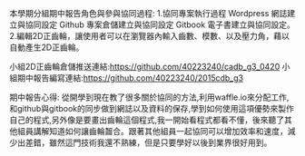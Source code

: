 本學期分組期中報告角色與參與協同過程:
1.協同專案執行過程
Wordpress 網誌建立與協同設定
Github 專案倉儲建立與協同設定
Gitbook 電子書建立與協同設定。
2.編輯2D正齒輪，讓使用者可以在瀏覽器內輸入齒數、模數、以及壓力角，藉以自動產生2D正齒輪。

小組2D正齒輪倉儲推送連結:https://github.com/40223240/cadb_g3_0420
小組期中報告編寫連結:https://github.com/40223240/2015cdb_g3


期中報告心得:
從開學到現在教了很多關於協同的方法,利用waffle.io來分配工作,和github與gitbook的同步做到網誌以及資料的保存,學到如何使用這項優勢來製作自己的程式,另外像是要畫出齒輪這個程式,我一開始看程式都看不懂，後來聽了其他組員講解知道如何讓齒輪齧合。跟著其他組員一起協同可以增加效率和速度，減少出差錯，雖然這門技術我還不熟練，但是只要學好以後到業界很好用到。
